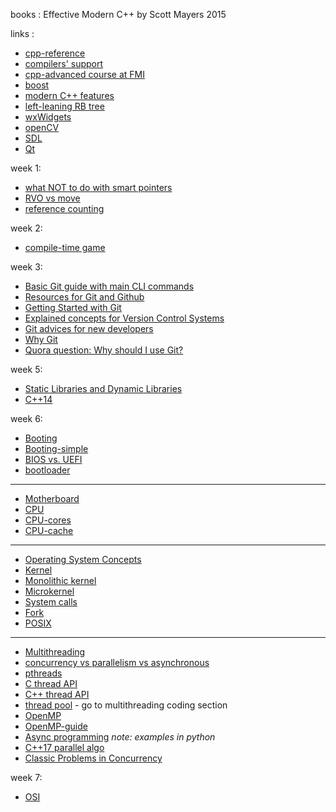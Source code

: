 books : Effective Modern C++ by Scott Mayers 2015

links :  
* [cpp-reference](https://en.cppreference.com/w/)
* [compilers' support](https://en.cppreference.com/w/cpp/compiler_support)
* [cpp-advanced course at FMI](http://sofiacpp.github.io/advanced-cpp)
* [boost](https://www.boost.org/)
* [modern C++ features](https://github.com/AnthonyCalandra/modern-cpp-features)
* [left-leaning RB tree](http://www.cs.princeton.edu/~rs/talks/LLRB/RedBlack.pdf?fbclid=IwAR0i7KMRRVQJqXL8aRORCepeeCUbYht08rmPFXVQY7UmSFTGaE2qrTDbQT0)
* [wxWidgets](https://www.wxwidgets.org/)
* [openCV](https://opencv.org/)
* [SDL](https://www.libsdl.org/)
* [Qt](https://www.qt.io/developers/)

week 1:

* [what NOT to do with smart pointers](http://www.acodersjourney.com/2016/05/top-10-dumb-mistakes-avoid-c-11-smart-pointers/)
* [RVO vs move](https://www.ibm.com/developerworks/community/blogs/5894415f-be62-4bc0-81c5-3956e82276f3/entry/RVO_V_S_std_move?lang=en)
* [reference counting](https://mortoray.com/2012/01/08/what-is-reference-counting/)

week 2:

* [compile-time game](https://jguegant.github.io/blogs/tech/meta-crush-saga.html)

week 3:

* [Basic Git guide with main CLI commands](https://rogerdudler.github.io/git-guide/)
* [Resources for Git and Github](https://try.github.io/)
* [Getting Started with Git](https://git-scm.com/book/en/v2/Getting-Started-Git-Basics)
* [Explained concepts for Version Control Systems](https://betterexplained.com/articles/a-visual-guide-to-version-control/)
* [Git advices for new developers](https://codeburst.io/number-one-piece-of-advice-for-new-developers-ddd08abc8bfa)
* [Why Git](https://www.atlassian.com/git/tutorials/why-git)
* [Quora question: Why should I use Git?](https://www.quora.com/What-is-git-and-why-should-I-use-it)

week 5:
* [Static Libraries and Dynamic Libraries](https://xiaoyuliu.github.io/2018/03/19/compare-static-and-dynamic-library/)
* [C++14](https://isocpp.org/wiki/faq/cpp14-language)

week 6:
* [Booting](https://en.wikipedia.org/wiki/Booting)
* [Booting-simple](https://www.quora.com/What-are-the-steps-of-the-boot-process-of-a-computer-from-power-to-userland)
* [BIOS vs. UEFI](https://www.howtogeek.com/56958/htg-explains-how-uefi-will-replace-the-bios/)
* [bootloader](https://linuxhint.com/what-is-a-boot-loader/)
-------------------
* [Motherboard](https://en.wikipedia.org/wiki/Motherboard)
* [CPU](https://www.google.com/search?q=cpu+architecture&source=lnms&tbm=isch&sa=X&ved=0ahUKEwjtzoutuPXgAhUG0RoKHZBKBYkQ_AUIDigB&biw=1920&bih=969#imgrc=0uttZalM0-fEJM:)
* [CPU-cores](https://www.google.com/search?biw=1920&bih=969&tbm=isch&sa=1&ei=h-SDXIKiAYnjgwfNyqDwDw&q=cpu+cores+architecture&oq=cpu+cores+architecture&gs_l=img.3...54691.56440..56549...3.0..0.80.669.9......1....1..gws-wiz-img.......0i7i30j0i8i7i30.QlWqAQr7jkY#imgrc=bp8lTAfvg5DOrM:)
*  [CPU-cache](https://en.wikipedia.org/wiki/CPU_cache)
-------------------
* [Operating System Concepts](https://www.cs.rutgers.edu/~pxk/416/notes/03-concepts.html)
* [Kernel](https://en.wikipedia.org/wiki/Kernel_(operating_system))
* [Monolithic kernel](https://en.wikipedia.org/wiki/Monolithic_kernel)
* [Microkernel](https://en.wikipedia.org/wiki/Microkernel)
* [System calls](https://en.wikipedia.org/wiki/System_call)
* [Fork](https://en.wikipedia.org/wiki/Fork_(system_call))
* [POSIX](https://en.wikipedia.org/wiki/POSIX)
--------------------
* [Multithreading](https://en.wikipedia.org/wiki/Multithreading_(computer_architecture))
* [concurrency vs parallelism vs asynchronous](https://medium.com/swift-india/concurrency-parallelism-threads-processes-async-and-sync-related-39fd951bc61d)
* [pthreads](https://computing.llnl.gov/tutorials/pthreads/)
* [C thread API](https://en.cppreference.com/w/c/thread)
* [C++ thread API](https://en.cppreference.com/w/cpp/thread)
* [thread pool](http://raytracing-bg.net/lectures2018/rtbg2018-13.pdf) - go to multithreading coding section
* [OpenMP](https://www.openmp.org/)
* [OpenMP-guide](https://bisqwit.iki.fi/story/howto/openmp/)
* [Async programming](https://luminousmen.com/post/asynchronous-programming-python3.5) _note: examples in python_
* [C++17 parallel algo](https://devblogs.microsoft.com/cppblog/using-c17-parallel-algorithms-for-better-performance/)
* [Classic Problems in Concurrency](http://cecs.wright.edu/~pmateti/Courses/7370/Lectures/Fundas/classics.html) 

week 7:

* [OSI](https://en.wikipedia.org/wiki/OSI_model)
